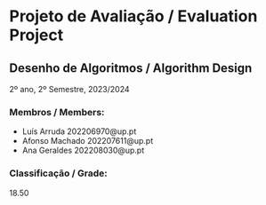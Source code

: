 # Projeto de Avaliação / Evaluation Project
## Desenho de Algoritmos / Algorithm Design
2º ano, 2º Semestre, 2023/2024

### Membros / Members:
<ul>
    <li>
        Luís Arruda 202206970@up.pt
    </li>
    <li>
        Afonso Machado 202207611@up.pt
    </li>
    <li>
        Ana Geraldes 202208030@up.pt
    </li>
</ul>

### Classificação / Grade:
<p>
    18.50
</p>
